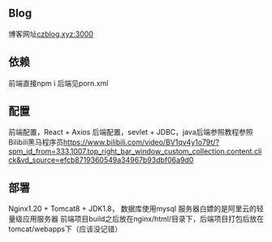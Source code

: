 ## Blog ## 
博客网址<czblog.xyz:3000>
## 依赖 ##
前端直接npm i
后端见porn.xml
## 配置 ##
前端配置，React + Axios
后端配置，sevlet + JDBC，java后端参照教程参照Bilibili黑马程序员<https://www.bilibili.com/video/BV1qv4y1o79t/?spm_id_from=333.1007.top_right_bar_window_custom_collection.content.click&vd_source=efcb8719360549a34967b93dbf06a9d0>
## 部署 ##
Nginx1.20 + Tomcat8 + JDK1.8， 数据库使用mysql
服务器白嫖的是阿里云的轻量级应用服务器
前端项目build之后放在nginx/html/目录下，后端项目打包后放在tomcat/webapps下（应该没记错）
